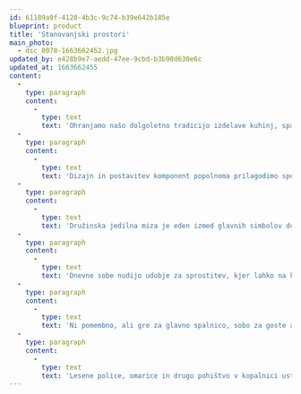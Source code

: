 ```yaml
---
id: 61189a9f-4120-4b3c-9c74-b39e642b185e
blueprint: product
title: 'Stanovanjski prostori'
main_photo:
  - dsc_8078-1663662452.jpg
updated_by: e428b9e7-aedd-47ee-9cbd-b3b98d630e6c
updated_at: 1663662455
content:
  -
    type: paragraph
    content:
      -
        type: text
        text: 'Ohranjamo našo dolgoletno tradicijo izdelave kuhinj, spalnic, kopalnic, otroških sob in opreme za druge prostore individualnih stanovanj.'
  -
    type: paragraph
    content:
      -
        type: text
        text: 'Dizajn in postavitev komponent popolnoma prilagodimo specifični situaciji in vašim željam. Tako izdelujemo kuhinje za družine, kuhinje za stanovanja, čajne kuhinje v poslovnih prostorih, kuhinje v študentskih domovih, kuhinje v apartmajih ...'
  -
    type: paragraph
    content:
      -
        type: text
        text: 'Družinska jedilna miza je eden izmed glavnih simbolov doma. Jedilnica je prostor druženja in obedovanja, kar usmerja naše oblikovanje jedilne mize, klopi in stolov.'
  -
    type: paragraph
    content:
      -
        type: text
        text: 'Dnevne sobe nudijo udobje za sprostitev, kjer lahko na klubsko mizico odložimo kozarec najljubše pijače ali knjigo.'
  -
    type: paragraph
    content:
      -
        type: text
        text: 'Ni pomembno, ali gre za glavno spalnico, sobo za goste ali otroško sobo. Pri opremljanju spalnih prostorov smo pozorni, da ustvarimo prostor za sprostitev in počitek.'
  -
    type: paragraph
    content:
      -
        type: text
        text: 'Lesene police, omarice in drugo pohištvo v kopalnici ustvarijo poseben kontrast s keramiko in s tem kopalnici dodajo toploto in funkcionalnost.'
---
```


